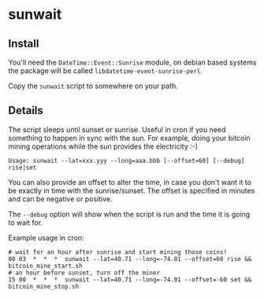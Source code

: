 # sunwait

## Install

You'll need the `DateTime::Event::Sunrise` module, on debian based systems the package will be called
`libdatetime-event-sunrise-perl`.

Copy the `sunwait` script to somewhere on your path.

## Details

The script sleeps until sunset or sunrise. Useful in cron if you need something to happen in sync with
the sun. For example, doing your bitcoin mining operations while the sun provides the electricity :-)

    Usage: sunwait --lat=xxx.yyy --long=aaa.bbb [--offset=60] [--debug] rise|set

You can also provide an offset to alter the time, in case you don't want it to be exactly in time with the 
sunrise/sunset. The offset is specified in minutes and can be negative or positive.

The `--debug` option will show when the script is run and the time it is going to wait for.

Example usage in cron:

    # wait for an hour after sunrise and start mining those coins!
    00 03  *  *  *  sunwait --lat=40.71 --long=-74.01 --offset=60 rise && bitcoin_mine_start.sh
    # an hour before sunset, turn off the miner
    15 00  *  *  *  sunwait --lat=40.71 --long=-74.01 --offset=-60 set && bitcoin_mine_stop.sh
    
    
